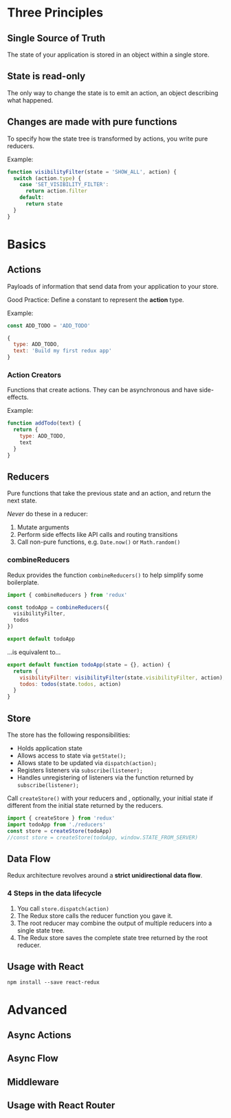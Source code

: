 # Three Principles
## Single Source of Truth
The state of your application is stored in an object within a single store.

## State is read-only
The only way to change the state is to emit an action, an object describing what happened.

## Changes are made with pure functions
To specify how the state tree is transformed by actions, you write pure reducers.

Example:
``` javascript
function visibilityFilter(state = 'SHOW_ALL', action) {
  switch (action.type) {
    case 'SET_VISIBILITY_FILTER':
      return action.filter
    default:
      return state
  }
}
```

# Basics
## Actions
Payloads of information that send data from your application to your store.

Good Practice:
Define a constant to represent the **action** type.

Example:
``` javascript
const ADD_TODO = 'ADD_TODO'

{
  type: ADD_TODO,
  text: 'Build my first redux app'
}
```

### Action Creators
Functions that create actions. They can be asynchronous and have side-effects.

Example:

``` javascript
function addTodo(text) {
  return {
    type: ADD_TODO,
    text
  }
}
```

## Reducers
Pure functions that take the previous state and an action, and return the next state.

*Never* do these in a reducer:
1. Mutate arguments
2. Perform side effects like API calls and routing transitions
3. Call non-pure functions, e.g. `Date.now()` or `Math.random()`

### combineReducers
Redux provides the function `combineReducers()` to help simplify some boilerplate.

``` javascript
import { combineReducers } from 'redux'

const todoApp = combineReducers({
  visibilityFilter,
  todos
})

export default todoApp
```

...is equivalent to...

``` javascript
export default function todoApp(state = {}, action) {
  return {
    visibilityFilter: visibilityFilter(state.visibilityFilter, action),
    todos: todos(state.todos, action)
  }
}
```


## Store
The store has the following responsibilities:
- Holds application state
- Allows access to state via `getState();`
- Allows state to be updated via `dispatch(action);`
- Registers listeners via `subscribe(listener);`
- Handles unregistering of listeners via the function returned by `subscribe(listener);`
  
Call `createStore()` with your reducers and , optionally, your initial state if different from the initial state returned by the reducers.

``` javascript
import { createStore } from 'redux'
import todoApp from './reducers'
const store = createStore(todoApp)
//const store = createStore(todoApp, window.STATE_FROM_SERVER)
```


## Data Flow
Redux architecture revolves around a **strict unidirectional data flow**.

### 4 Steps in the data lifecycle
1. You call `store.dispatch(action)`
2. The Redux store calls the reducer function you gave it.
3. The root reducer may combine the output of multiple reducers into a single state tree.
4. The Redux store saves the complete state tree returned by the root reducer.


## Usage with React
`npm install --save react-redux`



# Advanced

## Async Actions

## Async Flow

## Middleware

## Usage with React Router


